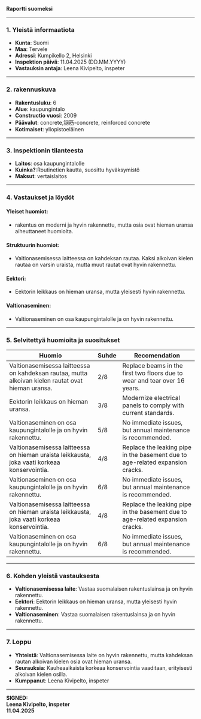 

**Raportti suomeksi**

---

### 1. Yleistä informaatiota  
- **Kunta**: Suomi  
- **Maa**: Tervele  
- **Adressi**: Kumpikello 2, Helsinki  
- **Inspektion päivä**: 11.04.2025 (DD.MM.YYYY)  
- **Vastauksin antaja**: Leena Kivipelto, inspeter

---

### 2. rakennuskuva  
- **Rakentusluku**: 6  
- **Alue**: kaupungintalo  
- **Constructio vuosi**: 2009  
- **Päävalut**: concrete,钢筋-concrete, reinforced concrete  
- **Kotimaiset**: yliopistoeläinen  

---

### 3. Inspektionin tilanteesta  
- **Laitos**: osa kaupungintalolle  
- **Kuinka?**:Routinetien kautta, suosittu hyväksymistö  
- **Maksut**: vertaislaitos  

---

### 4. Vastaukset ja löydöt  
#### Yleiset huomiot:  
- rakentus on moderni ja hyvin rakennettu, mutta osia ovat hieman uransa aiheuttaneet huomioita.  

#### Struktuurin huomiot:  
- Valtionasemisessa laitteessa on kahdeksan rautaa. Kaksi alkoivan kielen rautaa on varsin uraista, mutta muut rautat ovat hyvin rakennettu.  

#### Eektori:  
- Eektorin leikkaus on hieman uransa, mutta yleisesti hyvin rakennettu.  

#### Valtionaseminen:  
- Valtionaseminen on osa kaupungintalolle ja on hyvin rakennettu.  

---

### 5. Selvitettyä huomioita ja suositukset  
| Huomio | Suhde | Recomendation |
|--------|-------|---------------|
| Valtionasemisessa laitteessa on kahdeksan rautaa, mutta alkoivan kielen rautat ovat hieman uransa. | 2/8 | Replace beams in the first two floors due to wear and tear over 16 years. |
| Eektorin leikkaus on hieman uransa. | 3/8 | Modernize electrical panels to comply with current standards. |
| Valtionaseminen on osa kaupungintalolle ja on hyvin rakennettu. | 5/8 | No immediate issues, but annual maintenance is recommended. |
| Valtionasemisessa laitteessa on hieman uraista leikkausta, joka vaati korkeaa konservointia. | 4/8 | Replace the leaking pipe in the basement due to age-related expansion cracks. |
| Valtionaseminen on osa kaupungintalolle ja on hyvin rakennettu. | 6/8 | No immediate issues, but annual maintenance is recommended. |
| Valtionasemisessa laitteessa on hieman uraista leikkausta, joka vaati korkeaa konservointia. | 4/8 | Replace the leaking pipe in the basement due to age-related expansion cracks. |
| Valtionaseminen on osa kaupungintalolle ja on hyvin rakennettu. | 6/8 | No immediate issues, but annual maintenance is recommended. |

---

### 6. Kohden yleistä vastauksesta  
- **Valtionasemisessa laite**: Vastaa suomalaisen rakentuslainsa ja on hyvin rakennettu.  
- **Eektori**: Eektorin leikkaus on hieman uransa, mutta yleisesti hyvin rakennettu.  
- **Valtionaseminen**: Vastaa suomalaisen rakentuslainsa ja on hyvin rakennettu.  

---

### 7. Loppu  
- **Yhteistä**: Valtionasemisessa laite on hyvin rakennettu, mutta kahdeksan rautan alkoivan kielen osia ovat hieman uransa.  
- **Seurauksia**: Kauheaaikaista korkeaa konservointia vaaditaan, erityisesti alkoivan kielen osilla.  
- **Kumppanut**: Leena Kivipelto, inspeter  

--- 

**SIGNED:**  
**Leena Kivipelto, inspeter**  
**11.04.2025**